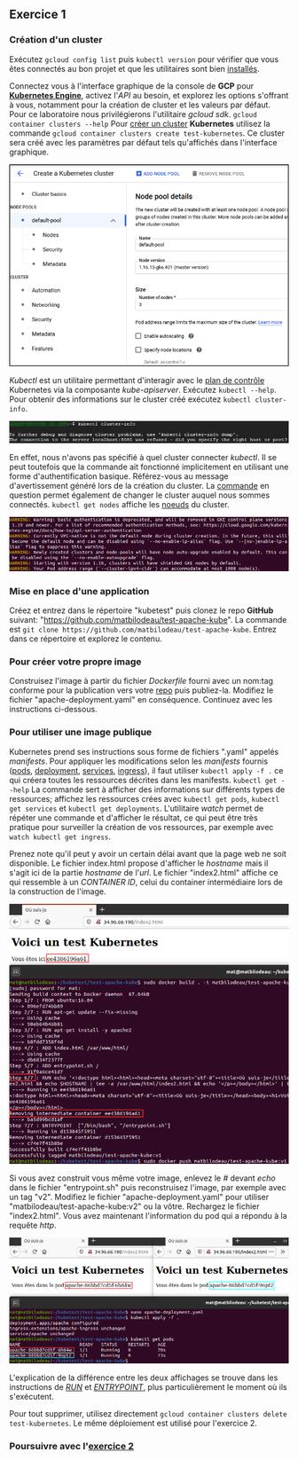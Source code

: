 ## Exercice 1

### Création d'un cluster
Exécutez `gcloud config list` puis `kubectl version` pour vérifier que vous êtes connectés au bon projet et que les utilitaires sont bien [installés][0].

Connectez vous à l'interface graphique de la console de **GCP** pour **[Kubernetes Engine][3]**, activez l'_API_ au besoin, et explorez les options s'offrant à vous, notamment pour la création de cluster et les valeurs par défaut. Pour ce laboratoire nous privilégierons l'utilitaire _gcloud sdk_. `gcloud container clusters --help` Pour [créer un cluster][4] **Kubernetes** utilisez la commande `gcloud container clusters create test-kubernetes`. Ce cluster sera créé avec les paramètres par défaut tels qu'affichés dans l'interface graphique.

![GKE gui][img0]

 _Kubectl_ est un utilitaire permettant d'interagir avec le [plan de contrôle][5] Kubernetes via la composante _kube-apiserver_. Exécutez `kubectl --help`. Pour obtenir des informations sur le cluster créé exécutez `kubectl cluster-info`.

![kubectl error][img1]

En effet, nous n'avons pas spécifié à quel cluster connecter _kubectl_. Il se peut toutefois que la commande ait fonctionné implicitement en utilisant une forme d'authentification basique. Référez-vous au message d'avertissement généré lors de la création du cluster. La [commande][6] en question permet également de changer le cluster auquel nous sommes connectés. `kubectl get nodes` affiche les [noeuds][9] du cluster.

![cluster warning][img2]

### Mise en place d'une application
Créez et entrez dans le répertoire "kubetest" puis clonez le repo **GitHub** suivant: "https://github.com/matbilodeau/test-apache-kube". La commande est `git clone https://github.com/matbilodeau/test-apache-kube`. Entrez dans ce répertoire et explorez le contenu.

### Pour créer votre propre image
Construisez l'image à partir du fichier _Dockerfile_ fourni avec un nom:tag conforme pour la publication vers votre [repo][7] puis publiez-la. Modifiez le fichier "apache-deployment.yaml" en conséquence. Continuez avec les instructions ci-dessous.

### Pour utiliser une image publique
Kubernetes prend ses instructions sous forme de fichiers ".yaml" appelés _manifests_. Pour appliquer les modifications selon les _manifests_ fournis ([pods][8], [deployment][9], [services][10], [ingress][11]), il faut utiliser `kubectl apply -f .` ce qui créera toutes les ressources décrites dans les manifests. `kubectl get --help` La commande sert à afficher des informations sur différents types de ressources; affichez les ressources crées avec `kubectl get pods`, `kubectl get services` et `kubectl get deployments`. L'utilitaire _watch_ permet de répéter une commande et d'afficher le résultat, ce qui peut être très pratique pour surveiller la création de vos ressources, par exemple avec `watch kubectl get ingress`.

Prenez note qu'il peut y avoir un certain délai avant que la page web ne soit disponible. Le fichier index.html propose d'afficher le _hostname_ mais il s'agit ici de la partie _hostname_ de l'_url_. Le fichier "index2.html" affiche ce qui ressemble à un _CONTAINER ID_, celui du container intermédiaire lors de la construction de l'image.

![container intermédiaire][img3]

Si vous avez construit vous même votre image, enlevez le _#_ devant _echo_ dans le fichier "entrypoint.sh" puis reconstruisez l'image, par exemple avec un tag "v2". Modifiez le fichier "apache-deployment.yaml" pour utiliser "matbilodeau/test-apache-kube:v2" ou la vôtre. Rechargez le fichier "index2.html". Vous avez maintenant l'information du pod qui a répondu à la requête _http_.

![pod][img4]

L'explication de la différence entre les deux affichages se trouve dans les instructions de [_RUN_][10] et [_ENTRYPOINT_][11], plus particulièrement le moment où ils s'exécutent.

Pour tout supprimer, utilisez directement `gcloud container clusters delete test-kubernetes`. Le même déploiement est utilisé pour l'exercice 2.

### Poursuivre avec l'[exercice 2][3]


[0]: ./laboKube.html
[3]: ./laboKube0.html


[3]: https://console.cloud.google.com/kubernetes
[4]: https://cloud.google.com/sdk/gcloud/reference/container/clusters/create
[5]: https://kubernetes.io/fr/docs/concepts/overview/components/#composants-master
[6]: https://cloud.google.com/sdk/gcloud/reference/container/clusters/get-credentials
[7]: https://docs.docker.com/docker-hub/repos/

[8]: https://kubernetes.io/fr/docs/concepts/workloads/pods/pod/
[9]: https://kubernetes.io/docs/concepts/workloads/controllers/deployment/
[10]: https://kubernetes.io/docs/concepts/services-networking/service/#publishing-services-service-types
[11]: https://kubernetes.io/docs/concepts/services-networking/ingress/
[9]: https://kubernetes.io/fr/docs/concepts/architecture/nodes/
[10]: ./laboDocker2.html
[11]: ./laboDocker4.html

[img0]: ./img/kube/kube1-0.png "GCP GUI"
[img1]: ./img/kube/kube1-1.png "erreur de connection"
[img2]: ./img/kube/kube1-2.png "avertissement cluster"
[img3]: ./img/kube/kube1-3.png "image intermédiaire"
[img4]: ./img/kube/kube1-4.png "pod"
